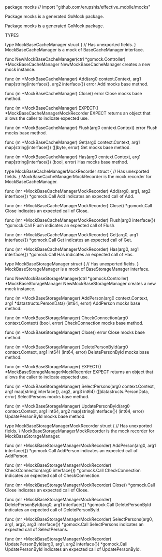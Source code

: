 package mocks // import "github.com/erupshis/effective_mobile/mocks"

Package mocks is a generated GoMock package.

Package mocks is a generated GoMock package.

TYPES

type MockBaseCacheManager struct {
	// Has unexported fields.
}
    MockBaseCacheManager is a mock of BaseCacheManager interface.

func NewMockBaseCacheManager(ctrl *gomock.Controller) *MockBaseCacheManager
    NewMockBaseCacheManager creates a new mock instance.

func (m *MockBaseCacheManager) Add(arg0 context.Context, arg1 map[string]interface{}, arg2 interface{}) error
    Add mocks base method.

func (m *MockBaseCacheManager) Close() error
    Close mocks base method.

func (m *MockBaseCacheManager) EXPECT() *MockBaseCacheManagerMockRecorder
    EXPECT returns an object that allows the caller to indicate expected use.

func (m *MockBaseCacheManager) Flush(arg0 context.Context) error
    Flush mocks base method.

func (m *MockBaseCacheManager) Get(arg0 context.Context, arg1 map[string]interface{}) ([]byte, error)
    Get mocks base method.

func (m *MockBaseCacheManager) Has(arg0 context.Context, arg1 map[string]interface{}) (bool, error)
    Has mocks base method.

type MockBaseCacheManagerMockRecorder struct {
	// Has unexported fields.
}
    MockBaseCacheManagerMockRecorder is the mock recorder for
    MockBaseCacheManager.

func (mr *MockBaseCacheManagerMockRecorder) Add(arg0, arg1, arg2 interface{}) *gomock.Call
    Add indicates an expected call of Add.

func (mr *MockBaseCacheManagerMockRecorder) Close() *gomock.Call
    Close indicates an expected call of Close.

func (mr *MockBaseCacheManagerMockRecorder) Flush(arg0 interface{}) *gomock.Call
    Flush indicates an expected call of Flush.

func (mr *MockBaseCacheManagerMockRecorder) Get(arg0, arg1 interface{}) *gomock.Call
    Get indicates an expected call of Get.

func (mr *MockBaseCacheManagerMockRecorder) Has(arg0, arg1 interface{}) *gomock.Call
    Has indicates an expected call of Has.

type MockBaseStorageManager struct {
	// Has unexported fields.
}
    MockBaseStorageManager is a mock of BaseStorageManager interface.

func NewMockBaseStorageManager(ctrl *gomock.Controller) *MockBaseStorageManager
    NewMockBaseStorageManager creates a new mock instance.

func (m *MockBaseStorageManager) AddPerson(arg0 context.Context, arg1 *datastructs.PersonData) (int64, error)
    AddPerson mocks base method.

func (m *MockBaseStorageManager) CheckConnection(arg0 context.Context) (bool, error)
    CheckConnection mocks base method.

func (m *MockBaseStorageManager) Close() error
    Close mocks base method.

func (m *MockBaseStorageManager) DeletePersonById(arg0 context.Context, arg1 int64) (int64, error)
    DeletePersonById mocks base method.

func (m *MockBaseStorageManager) EXPECT() *MockBaseStorageManagerMockRecorder
    EXPECT returns an object that allows the caller to indicate expected use.

func (m *MockBaseStorageManager) SelectPersons(arg0 context.Context, arg1 map[string]interface{}, arg2, arg3 int64) ([]datastructs.PersonData, error)
    SelectPersons mocks base method.

func (m *MockBaseStorageManager) UpdatePersonById(arg0 context.Context, arg1 int64, arg2 map[string]interface{}) (int64, error)
    UpdatePersonById mocks base method.

type MockBaseStorageManagerMockRecorder struct {
	// Has unexported fields.
}
    MockBaseStorageManagerMockRecorder is the mock recorder for
    MockBaseStorageManager.

func (mr *MockBaseStorageManagerMockRecorder) AddPerson(arg0, arg1 interface{}) *gomock.Call
    AddPerson indicates an expected call of AddPerson.

func (mr *MockBaseStorageManagerMockRecorder) CheckConnection(arg0 interface{}) *gomock.Call
    CheckConnection indicates an expected call of CheckConnection.

func (mr *MockBaseStorageManagerMockRecorder) Close() *gomock.Call
    Close indicates an expected call of Close.

func (mr *MockBaseStorageManagerMockRecorder) DeletePersonById(arg0, arg1 interface{}) *gomock.Call
    DeletePersonById indicates an expected call of DeletePersonById.

func (mr *MockBaseStorageManagerMockRecorder) SelectPersons(arg0, arg1, arg2, arg3 interface{}) *gomock.Call
    SelectPersons indicates an expected call of SelectPersons.

func (mr *MockBaseStorageManagerMockRecorder) UpdatePersonById(arg0, arg1, arg2 interface{}) *gomock.Call
    UpdatePersonById indicates an expected call of UpdatePersonById.

